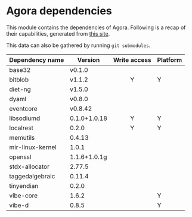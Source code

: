 # Agora dependencies

This module contains the dependencies of Agora.
Following is a recap of their capabilities, generated from [this site](https://www.tablesgenerator.com/markdown_tables).

This data can also be gathered by running `git submodules`.


| Dependency name  | Version      | Write access | Platform |
|------------------|--------------|:------------:|----------|
| base32           | v0.1.0       |              |          |
| bitblob          | v1.1.2       |       Y      |     Y    |
| diet-ng          | v1.5.0       |              |          |
| dyaml            | v0.8.0       |              |          |
| eventcore        | v0.8.42      |              |          |
| libsodiumd       | 0.1.0+1.0.18 |       Y      |     Y    |
| localrest        | 0.2.0        |       Y      |     Y    |
| memutils         | 0.4.13       |              |          |
| mir-linux-kernel | 1.0.1        |              |          |
| openssl          | 1.1.6+1.0.1g |              |          |
| stdx-allocator   | 2.77.5       |              |          |
| taggedalgebraic  | 0.11.4       |              |          |
| tinyendian       | 0.2.0        |              |          |
| vibe-core        | 1.6.2        |              |     Y    |
| vibe-d           | 0.8.5        |              |     Y    |
